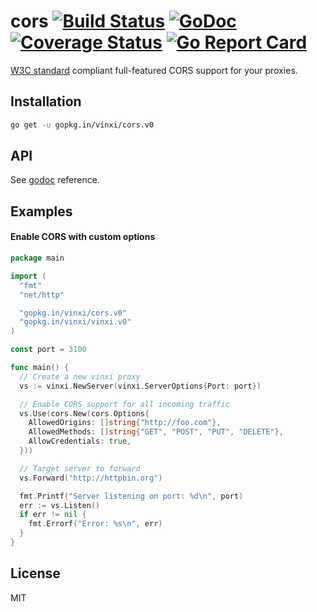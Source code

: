 # cors [![Build Status](https://travis-ci.org/vinxi/cors.png)](https://travis-ci.org/vinxi/cors) [![GoDoc](https://godoc.org/github.com/vinxi/cors?status.svg)](https://godoc.org/github.com/vinxi/cors) [![Coverage Status](https://coveralls.io/repos/github/vinxi/cors/badge.svg?branch=master)](https://coveralls.io/github/vinxi/cors?branch=master) [![Go Report Card](https://goreportcard.com/badge/github.com/vinxi/cors)](https://goreportcard.com/report/github.com/vinxi/cors)

[W3C standard]((http://www.w3.org/TR/cors/)) compliant full-featured CORS support for your proxies.

## Installation

```bash
go get -u gopkg.in/vinxi/cors.v0
```

## API

See [godoc](https://godoc.org/github.com/vinxi/cors) reference.

## Examples

#### Enable CORS with custom options

```go
package main

import (
  "fmt"
  "net/http"

  "gopkg.in/vinxi/cors.v0"
  "gopkg.in/vinxi/vinxi.v0"
)

const port = 3100

func main() {
  // Create a new vinxi proxy
  vs := vinxi.NewServer(vinxi.ServerOptions{Port: port})

  // Enable CORS support for all incoming traffic
  vs.Use(cors.New(cors.Options{
    AllowedOrigins: []string{"http://foo.com"},
    AllowedMethods: []string{"GET", "POST", "PUT", "DELETE"},
    AllowCredentials: true,
  }))

  // Target server to forward
  vs.Forward("http://httpbin.org")

  fmt.Printf("Server listening on port: %d\n", port)
  err := vs.Listen()
  if err != nil {
    fmt.Errorf("Error: %s\n", err)
  }
}
```

## License

MIT
